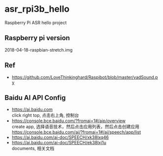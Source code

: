 # asr_rpi3b_hello
Raspberry Pi ASR hello project

## Raspberry pi version  
2018-04-18-raspbian-stretch.img  

## Ref  
* https://github.com/LoveThinkinghard/Raspibot/blob/master/vadSound.py  

## Baidu AI API Config  
* https://ai.baidu.com  
click right top, 点击右上角, 控制台  
* https://console.bce.baidu.com/?fromai=1#/aip/overview  
create app, 选择语音技术，然后点击应用列表，然后点击创建应用  
https://console.bce.baidu.com/ai/?fromai=1#/ai/speech/app/list  
* https://ai.baidu.com/ai-doc/SPEECH/xk38lxq46  
* https://ai.baidu.com/ai-doc/SPEECH/ek38lxj1u  
documents, 相关文档  
